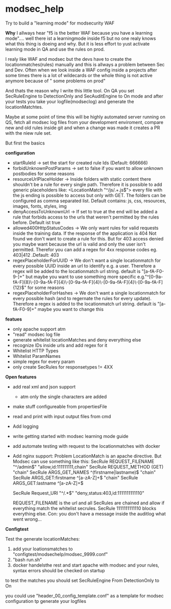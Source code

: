 # modsec_help
Try to build a "learning mode" for modsecurity WAF 

**Why**
I allways hear "f5 is the better WAF because you have a learning mode".... well there ist a learningmode inside f5 but no one realy knows what this thing is doeing and why.
But it is less effort to yust activate learning mode in QA and use the rules on prod.

I realy like WAF and modsec but the devs have to create the locationmatches(rules) manually and this is allways a problem between Sec and Dev.
Often when we look inside  a WAF config inside a projects after some times there is a lot of wildecards or the whole thing is not active anymore because of " some problems on prod"

And thats the reason why I write this little tool. On QA you set SecRuleEngine to DetectionOnly and SecAuditEngine to On  mode and after your tests you take your logfile(modseclog) and generate the locationMatchtes.

Maybe at some point of time this will be highly automated server running on QS, fetch all modsec log files from your development enviroment, compare new and old rules inside git and when 
a change was made it creates a PR with the niew rule set.

But first the basics

**configuration**
- startRuleId -> set the start for created rule Ids (Default: 666666)
- forbidUnknownPostParams -> set to false if you want to allow unknown postbodies for some reasons
- resourceUrlPlaceHolder -> Inside folders with static content there shouldn't be a rule for every single path. Therefore it is possible to add generic placeholders like: <LocationMatch "^/js/.+\.js$"> every file with the js ending is possible to access but only with GET. The folders can be configured as comma separated list. Default contains: js, css, resources, images, fonts, styles, img
- denyAccessToUnknownUrl -> If set to true at the end will be added a rule that forbids access to the urls that weren't permitted by the rules before. Default ist true
- allowed400HttpStatusCodes -> We only want rules for valid requests inside the training data. If the response of the application is 404 Not found we don't want to create a rule for this. But for 403 access denied you maybe want because the url is valid and only the user isn't permitted. Therefor you can add a regex for 4xx response codes eg. 403|412 .Default: 403 
- regexPlaceholderForUUID -> We don't want a single locationmatch for every possible UUID inside an url to identify e.g. a user. Therefore a regex will be added to the locationmatch url string. default is "[a-fA-F0-9\-]+" but maybe you  want to use something more specific e.g."^[0-9a-fA-F]{8}\\-[0-9a-fA-F]{4}\\-[0-9a-fA-F]{4}\\-[0-9a-fA-F]{4}\\-[0-9a-fA-F]{12}$" for some reasons
- regexPlaceholderForHashes ->  We don't want a single locationmatch for every possible hash (and to regernate the rules for every update). Therefore a regex is added to the locationmatch url string. default is  "[a-fA-F0-9]+" maybe you want to change this

**featues**
- only apache support atm
- "read" modsec log file
- generate whitelist locationMatches and deny everything else
- recognize IDs inside urls and add regex for it
- Whitelist HTTP Types
- Whitelist ParamNames
- simple regex for every param
- only create SecRules for responsetypes != 4XX

**Open features**
- add real xml and json support
	- atm only the single characters are added
- make stuff configureable from propertiesFile
- read and print with input output files from cmd
- Add logging
- write  getting started with modsec learning mode guide
- add automate testing with request to the  locationmatches with docker 
- Add nginx support:
Problem LocationMatch is an apache directive.
But Modsec can use something like this:
 	SecRule REQUEST_FILENAME "^/admin$" "allow,id:111111111,chain"
            SecRule REQUEST_METHOD (GET) "chain"
            SecRule ARGS_GET_NAMES ^(firstname|lastname)$ "chain"
            SecRule ARGS_GET:firstname ^[a-zA-Z]+$ "chain"
            SecRule ARGS_GET:lastname ^[a-zA-Z]+$

	SecRule Request_URI "^/.*$" "deny,status:403,id:1111111111110"

	REQUEST_FILENAME is the url and all SecRules are chained and allow if everything match the whitelist secrules.
	SecRule 1111111111110 blocks everything else. 
	Con: you don't have a message inside the auditlog what went wrong...

**Configtest**

Test the generate locationMatches:
1. add your loationsmatches to "configtest/modsechelp/modsec_9999.conf" 
2. "bash run.sh"
3. docker handelsthe rest and start apache with modsec and your rules, syntax errors should be checked on startup

to test the matches you should set SecRuleEngine From DetectionOnly to On 

you could use "header_00_config_template.conf" as a template for modsec configuration tp generate your logfiles 
